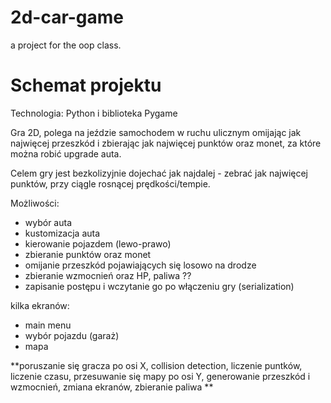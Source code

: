 # 2d-car-game
a project for the oop class. 

# Schemat projektu

Technologia: Python i biblioteka Pygame

Gra 2D, polega na jeździe samochodem w ruchu ulicznym omijając jak najwięcej przeszkód i zbierając jak najwięcej punktów oraz monet, 
za które można robić upgrade auta.

Celem gry jest bezkolizyjnie dojechać jak najdalej - zebrać jak najwięcej punktów, przy ciągle rosnącej prędkości/tempie.

Możliwości:
- wybór auta
- kustomizacja auta
- kierowanie pojazdem (lewo-prawo)
- zbieranie punktów oraz monet
- omijanie przeszkód pojawiających się losowo na drodze
- zbieranie wzmocnień oraz HP, paliwa ??
- zapisanie postępu i wczytanie go po włączeniu gry (serialization)

kilka ekranów:
- main menu
- wybór pojazdu (garaż)
- mapa


**poruszanie się gracza po osi X, collision detection, liczenie puntków, liczenie czasu, przesuwanie się mapy po osi Y, generowanie przeszkód i wzmocnień, zmiana ekranów, zbieranie paliwa **
